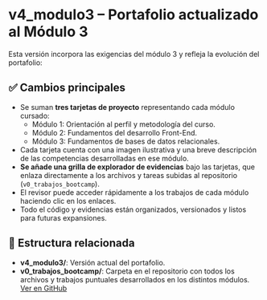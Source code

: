 # v4_modulo3 – Portafolio actualizado al Módulo 3

Esta versión incorpora las exigencias del módulo 3 y refleja la evolución del portafolio:

## ✅ Cambios principales

- Se suman **tres tarjetas de proyecto** representando cada módulo cursado:
  - Módulo 1: Orientación al perfil y metodología del curso.
  - Módulo 2: Fundamentos del desarrollo Front-End.
  - Módulo 3: Fundamentos de bases de datos relacionales.
- Cada tarjeta cuenta con una imagen ilustrativa y una breve descripción de las competencias desarrolladas en ese módulo.
- **Se añade una grilla de explorador de evidencias** bajo las tarjetas, que enlaza directamente a los archivos y tareas subidas al repositorio (`v0_trabajos_bootcamp`).  
- El revisor puede acceder rápidamente a los trabajos de cada módulo haciendo clic en los enlaces.
- Todo el código y evidencias están organizados, versionados y listos para futuras expansiones.

## 📂 Estructura relacionada

- **v4_modulo3/**: Versión actual del portafolio.
- **v0_trabajos_bootcamp/**: Carpeta en el repositorio con todos los archivos y trabajos puntuales desarrollados en los distintos módulos.  
  [Ver en GitHub](https://github.com/rodrigoNXCL/portafolioTD/tree/main/v0_trabajos_bootcamp)

